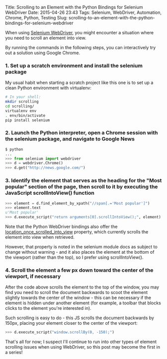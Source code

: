 Title: Scrolling to an Element with the Python Bindings for Selenium WebDriver
Date: 2015-04-26 23:43
Tags: Selenium, WebDriver, Automation, Chrome, Python, Testing
Slug: scrolling-to-an-element-with-the-python-bindings-for-selenium-webdriver

When using <a href="http://docs.seleniumhq.org/docs/03_webdriver.jsp">Selenium WebDriver</a>, you might encounter a situation where you need to scroll an element into view.

By running the commands in the following steps, you can interactively try out a solution using Google Chrome.

### 1. Set up a scratch environment and install the selenium package

My usual habit when starting a scratch project like this one is to set up a clean Python environment with virtualenv:

```bash
# In your shell:
mkdir scrolling
cd scrolling/
virtualenv env
. env/bin/activate
pip install selenium
```

### 2. Launch the Python interpreter, open a Chrome session with the selenium package, and navigate to Google News

```python
$ python
...
>>> from selenium import webdriver
>>> d = webdriver.Chrome()
>>> d.get("http://news.google.com/")
```

### 3. Identify the element that serves as the heading for the "Most popular" section of the page, then scroll to it by executing the JavaScript scrollIntoView() function

``` python
>>> element = d.find_element_by_xpath("//span[.='Most popular']")
>>> element.text
u'Most popular'
>>> d.execute_script("return arguments[0].scrollIntoView();", element)
```

Note that the Python WebDriver bindings also offer the <a href="https://selenium-python.readthedocs.org/api.html#selenium.webdriver.remote.webelement.WebElement.location_once_scrolled_into_view">location_once_scrolled_into_view</a> property, which currently scrolls the element into view when retrieved.

However, that property is noted in the selenium module docs as subject to change without warning - and it also places the element at the bottom of the viewport (rather than the top), so I prefer using scrollIntoView().

### 4. Scroll the element a few px down toward the center of the viewport, if necessary

After the code above scrolls the element to the top of the window, you may find you need to scroll the document backwards to scoot the element slightly towards the center of the window - this can be necessary if the element is hidden under another element (for example, a toolbar that blocks clicks to the element you're interested in).

Such scrolling is easy to do - this JS scrolls the document backwards by 150px, placing your element closer to the center of the viewport:

```python
>>> d.execute_script("window.scrollBy(0, -150);")
```

That's all for now; I suspect I'll continue to run into other types of element scrolling issues when using WebDriver, so this post may become the first in a series!

